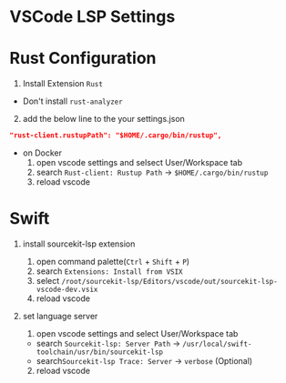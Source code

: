 # VSCode LSP Settings 


# Rust Configuration

1. Install Extension `Rust`
  - Don't install `rust-analyzer`

2.  add the below line to the your settings.json

```json
"rust-client.rustupPath": "$HOME/.cargo/bin/rustup",
```

- on Docker
  1. open vscode settings and selsect User/Workspace tab
  2. search `Rust-client: Rustup Path` -> `$HOME/.cargo/bin/rustup`
  3. reload vscode



# Swift
 
1. install sourcekit-lsp extension 
   1. open command palette(`Ctrl` + `Shift` + `P`)
   2. search `Extensions: Install from VSIX`
   3. select `/root/sourcekit-lsp/Editors/vscode/out/sourcekit-lsp-vscode-dev.vsix`
   4. reload vscode

2. set language server 
   1. open vscode settings and select User/Workspace tab
     - search `Sourcekit-lsp: Server Path` -> `/usr/local/swift-toolchain/usr/bin/sourcekit-lsp`
     - search`Sourcekit-lsp Trace: Server` -> `verbose` (Optional)
   2. reload vscode 